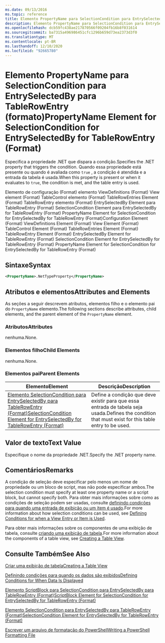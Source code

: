 ```yaml
---
ms.date: 09/13/2016
ms.topic: reference
title: Elemento PropertyName para SelectionCondition para EntrySelectedBy para TableRowEntry (formato)
description: Elemento PropertyName para SelectionCondition para EntrySelectedBy para TableRowEntry (formato)
ms.openlocfilehash: dcb59fc438ae217870566f09204fb16b8f031614
ms.sourcegitcommit: ba7315a496986451cfc1296b659d73ea2373d3f0
ms.translationtype: MT
ms.contentlocale: pt-BR
ms.lasthandoff: 12/10/2020
ms.locfileid: "92665780"
---
```

# <a name="propertyname-element-for-selectioncondition-for-entryselectedby-for-tablerowentry-format"></a><span data-ttu-id="827a1-103">Elemento PropertyName para SelectionCondition para EntrySelectedBy para TableRowEntry (formato)</span><span class="sxs-lookup"><span data-stu-id="827a1-103">PropertyName Element for SelectionCondition for EntrySelectedBy for TableRowEntry (Format)</span></span>

<span data-ttu-id="827a1-104">Especifica a propriedade .NET que dispara a condição.</span><span class="sxs-lookup"><span data-stu-id="827a1-104">Specifies the .NET property that triggers the condition.</span></span> <span data-ttu-id="827a1-105">Quando essa propriedade está presente ou quando é avaliada como `true` , a condição é atendida e a entrada da tabela é usada.</span><span class="sxs-lookup"><span data-stu-id="827a1-105">When this property is present or when it evaluates to `true`, the condition is met, and the table entry is used.</span></span>

<span data-ttu-id="827a1-106">Elemento de configuração (Format) elemento ViewDefinitions (Format) View element (Format) TableControl elemento (Format) TableRowEntries Element (Format) TableRowEntry elemento (Format) EntrySelectedBy Element para TableRowEntry (Format) SelectionCondition Element para EntrySelectedBy for TableRowEntry (Format) PropertyName Element for SelectionCondition for EntrySelectedBy for TableRowEntry (Format)</span><span class="sxs-lookup"><span data-stu-id="827a1-106">Configuration Element (Format) ViewDefinitions Element (Format) View Element (Format) TableControl Element (Format) TableRowEntries Element (Format) TableRowEntry Element (Format) EntrySelectedBy Element for TableRowEntry (Format) SelectionCondition Element for EntrySelectedBy for TableRowEntry (Format) PropertyName Element for SelectionCondition for EntrySelectedBy for TableRowEntry (Format)</span></span>

## <a name="syntax"></a><span data-ttu-id="827a1-107">Sintaxe</span><span class="sxs-lookup"><span data-stu-id="827a1-107">Syntax</span></span>

```xml
<PropertyName>.NetTypeProperty</PropertyName>
```

## <a name="attributes-and-elements"></a><span data-ttu-id="827a1-108">Atributos e elementos</span><span class="sxs-lookup"><span data-stu-id="827a1-108">Attributes and Elements</span></span>

<span data-ttu-id="827a1-109">As seções a seguir descrevem atributos, elementos filho e o elemento pai do `PropertyName` elemento.</span><span class="sxs-lookup"><span data-stu-id="827a1-109">The following sections describe attributes, child elements, and the parent element of the `PropertyName` element.</span></span>

### <a name="attributes"></a><span data-ttu-id="827a1-110">Atributos</span><span class="sxs-lookup"><span data-stu-id="827a1-110">Attributes</span></span>

<span data-ttu-id="827a1-111">nenhuma.</span><span class="sxs-lookup"><span data-stu-id="827a1-111">None.</span></span>

### <a name="child-elements"></a><span data-ttu-id="827a1-112">Elementos filho</span><span class="sxs-lookup"><span data-stu-id="827a1-112">Child Elements</span></span>

<span data-ttu-id="827a1-113">nenhuma.</span><span class="sxs-lookup"><span data-stu-id="827a1-113">None.</span></span>

### <a name="parent-elements"></a><span data-ttu-id="827a1-114">Elementos pai</span><span class="sxs-lookup"><span data-stu-id="827a1-114">Parent Elements</span></span>

|<span data-ttu-id="827a1-115">Elemento</span><span class="sxs-lookup"><span data-stu-id="827a1-115">Element</span></span>|<span data-ttu-id="827a1-116">Descrição</span><span class="sxs-lookup"><span data-stu-id="827a1-116">Description</span></span>|
|-------------|-----------------|
|[<span data-ttu-id="827a1-117">Elemento SelectionCondition para EntrySelectedBy para TableRowEntry (Format)</span><span class="sxs-lookup"><span data-stu-id="827a1-117">SelectionCondition Element for EntrySelectedBy for TableRowEntry (Format)</span></span>](./selectioncondition-element-for-entryselectedby-for-tablecontrol-format.md)|<span data-ttu-id="827a1-118">Define a condição que deve existir para que essa entrada de tabela seja usada.</span><span class="sxs-lookup"><span data-stu-id="827a1-118">Defines the condition that must exist for this table entry to be used.</span></span>|

## <a name="text-value"></a><span data-ttu-id="827a1-119">Valor de texto</span><span class="sxs-lookup"><span data-stu-id="827a1-119">Text Value</span></span>

<span data-ttu-id="827a1-120">Especifique o nome da propriedade .NET.</span><span class="sxs-lookup"><span data-stu-id="827a1-120">Specify the .NET property name.</span></span>

## <a name="remarks"></a><span data-ttu-id="827a1-121">Comentários</span><span class="sxs-lookup"><span data-stu-id="827a1-121">Remarks</span></span>

<span data-ttu-id="827a1-122">A condição de seleção deve especificar pelo menos um nome de propriedade ou um bloco de script, mas não pode especificar ambos.</span><span class="sxs-lookup"><span data-stu-id="827a1-122">The selection condition must specify at least one property name or a script block, but cannot specify both.</span></span> <span data-ttu-id="827a1-123">Para obter mais informações sobre como as condições de seleção podem ser usadas, consulte [definindo condições para quando uma entrada de exibição ou um item é usado](./defining-conditions-for-displaying-data.md).</span><span class="sxs-lookup"><span data-stu-id="827a1-123">For more information about how selection conditions can be used, see [Defining Conditions for when a View Entry or Item is Used](./defining-conditions-for-displaying-data.md).</span></span>

<span data-ttu-id="827a1-124">Para obter mais informações sobre os componentes de uma exibição de tabela, consulte [criando uma exibição de tabela](./creating-a-table-view.md).</span><span class="sxs-lookup"><span data-stu-id="827a1-124">For more information about the components of a table view, see [Creating a Table View](./creating-a-table-view.md).</span></span>

## <a name="see-also"></a><span data-ttu-id="827a1-125">Consulte Também</span><span class="sxs-lookup"><span data-stu-id="827a1-125">See Also</span></span>

[<span data-ttu-id="827a1-126">Criar uma exibição de tabela</span><span class="sxs-lookup"><span data-stu-id="827a1-126">Creating a Table View</span></span>](./creating-a-table-view.md)

[<span data-ttu-id="827a1-127">Definindo condições para quando os dados são exibidos</span><span class="sxs-lookup"><span data-stu-id="827a1-127">Defining Conditions for When Data Is Displayed</span></span>](./defining-conditions-for-displaying-data.md)

[<span data-ttu-id="827a1-128">Elemento ScriptBlock para SelectionCondition para EntrySelectedBy para TableRowEntry (Format)</span><span class="sxs-lookup"><span data-stu-id="827a1-128">ScriptBlock Element for SelectionCondition for EntrySelectedBy for TableRowEntry (Format)</span></span>](./scriptblock-element-for-selectioncondition-for-entryselectedby-for-tablecontrol-format.md)

[<span data-ttu-id="827a1-129">Elemento SelectionCondition para EntrySelectedBy para TableRowEntry (Format)</span><span class="sxs-lookup"><span data-stu-id="827a1-129">SelectionCondition Element for EntrySelectedBy for TableRowEntry (Format)</span></span>](./selectioncondition-element-for-entryselectedby-for-tablecontrol-format.md)

[<span data-ttu-id="827a1-130">Escrever um arquivo de formatação do PowerShell</span><span class="sxs-lookup"><span data-stu-id="827a1-130">Writing a PowerShell Formatting File</span></span>](./writing-a-powershell-formatting-file.md)
